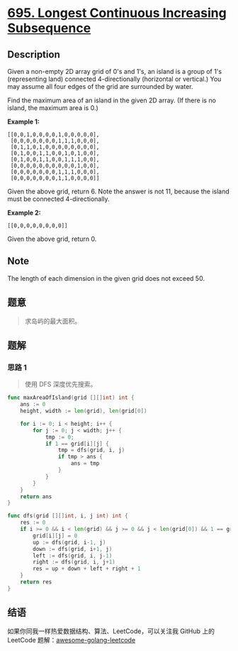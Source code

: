 # [695. Longest Continuous Increasing Subsequence][title]

## Description

Given a non-empty 2D array grid of 0's and 1's, an island is a group of 1's (representing land) connected 4-directionally (horizontal or vertical.) You may assume all four edges of the grid are surrounded by water.

Find the maximum area of an island in the given 2D array. (If there is no island, the maximum area is 0.)

**Example 1:**
```
[[0,0,1,0,0,0,0,1,0,0,0,0,0],
 [0,0,0,0,0,0,0,1,1,1,0,0,0],
 [0,1,1,0,1,0,0,0,0,0,0,0,0],
 [0,1,0,0,1,1,0,0,1,0,1,0,0],
 [0,1,0,0,1,1,0,0,1,1,1,0,0],
 [0,0,0,0,0,0,0,0,0,0,1,0,0],
 [0,0,0,0,0,0,0,1,1,1,0,0,0],
 [0,0,0,0,0,0,0,1,1,0,0,0,0]]
```
Given the above grid, return 6. Note the answer is not 11, because the island must be connected 4-directionally.

**Example 2:**
```
[[0,0,0,0,0,0,0,0]]
```
Given the above grid, return 0.

## Note
 The length of each dimension in the given grid does not exceed 50.

## 题意
> 求岛屿的最大面积。

## 题解

### 思路 1
> 使用 DFS 深度优先搜索。

```go
func maxAreaOfIsland(grid [][]int) int {
    ans := 0
    height, width := len(grid), len(grid[0])

    for i := 0; i < height; i++ {
        for j := 0; j < width; j++ {
            tmp := 0;
            if 1 == grid[i][j] {
                tmp = dfs(grid, i, j)
                if tmp > ans {
                    ans = tmp
                }
            }
        }
    }
    return ans
}

func dfs(grid [][]int, i, j int) int {
    res := 0
    if i >= 0 && i < len(grid) && j >= 0 && j < len(grid[0]) && 1 == grid[i][j] {
        grid[i][j] = 0
        up := dfs(grid, i-1, j)
        down := dfs(grid, i+1, j)
        left := dfs(grid, i, j-1)
        right := dfs(grid, i, j+1)
        res = up + down + left + right + 1
    }
    return res
}
```

## 结语

如果你同我一样热爱数据结构、算法、LeetCode，可以关注我 GitHub 上的 LeetCode 题解：[awesome-golang-leetcode][me]

[title]: https://leetcode.com/problems/max-area-of-island/description/  
[me]: https://github.com/kylesliu/awesome-golang-leetcode

